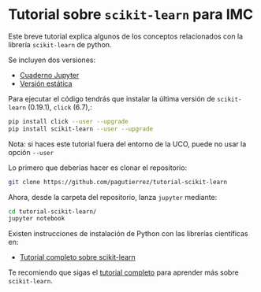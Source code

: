 # Tutorial sobre `scikit-learn` para IMC
Este breve tutorial explica algunos de los conceptos relacionados con la librería `scikit-learn` de python.

Se incluyen dos versiones:

- [Cuaderno Jupyter](tutorial.ipynb)
- [Versión estática](https://rawgit.com/pagutierrez/tutorial-scikit-learn/master/tutorial.html)

Para ejecutar el código tendrás que instalar la última versión de `scikit-learn` (0.19.1), `click` (6.7),:
```bash
pip install click --user --upgrade
pip install scikit-learn --user --upgrade
```
Nota: si haces este tutorial fuera del entorno de la UCO, puede no usar la opción `--user`

Lo primero que deberías hacer es clonar el repositorio:
```bash
git clone https://github.com/pagutierrez/tutorial-scikit-learn
```

Ahora, desde la carpeta del repositorio, lanza `jupyter` mediante:
```bash
cd tutorial-scikit-learn/
jupyter notebook
```

Existen instrucciones de instalación de Python con las librerías científicas en:

- [Tutorial completo sobre scikit-learn](https://github.com/pagutierrez/tutorial-sklearn)

Te recomiendo que sigas el [tutorial completo](https://github.com/pagutierrez/tutorial-sklearn) para aprender más sobre `scikit-learn`.
